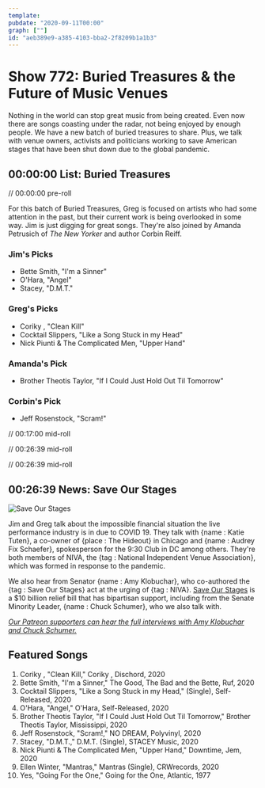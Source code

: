 ```yaml
---
template: 
pubdate: "2020-09-11T00:00"
graph: [""]
id: "aeb389e9-a385-4103-bba2-2f8209b1a1b3"
---
```






# Show 772: Buried Treasures & the Future of Music Venues

Nothing in the world can stop great music from being created. Even now there are songs coasting under the radar, not being enjoyed by enough people. We have a new batch of buried treasures to share. Plus, we talk with venue owners, activists and politicians working to save American stages that have been shut down due to the global pandemic.



## 00:00:00 List: Buried Treasures

// 00:00:00 pre-roll

For this batch of Buried Treasures, Greg is focused on artists who had some attention in the past, but their current work is being overlooked in some way. Jim is just digging for great songs. They're also joined by Amanda Petrusich of *The New Yorker* and author Corbin Reiff.


### Jim's Picks

- Bette Smith, "I'm a Sinner"
- O'Hara, "Angel"
- Stacey, "D.M.T."


### Greg's Picks

- Coriky , "Clean Kill"
- Cocktail Slippers, "Like a Song Stuck in my Head"
- Nick Piunti & The Complicated Men, "Upper Hand"


### Amanda's Pick

- Brother Theotis Taylor, "If I Could Just Hold Out Til Tomorrow"


### Corbin's Pick

- Jeff Rosenstock, "Scram!"

// 00:17:00 mid-roll

// 00:26:39 mid-roll

// 00:26:39 mid-roll



## 00:26:39 News: Save Our Stages

![Save Our Stages](https://static.soundopinions.org/images/2020/90fb80.png)

Jim and Greg talk about the impossible financial situation the live performance industry is in due to COVID 19. They talk with {name : Katie Tuten}, a co-owner of {place : The Hideout} in Chicago and {name : Audrey Fix Schaefer}, spokesperson for the 9:30 Club in DC among others. They're both members of NIVA, the {tag : National Independent Venue Association}, which was formed in response to the pandemic.

We also hear from Senator {name : Amy Klobuchar}, who co-authored the {tag : Save Our Stages} act at the urging of {tag : NIVA}. [Save Our Stages](https://www.saveourstages.com/) is a $10 billion relief bill that has bipartisan support, including from the Senate Minority Leader, {name : Chuck Schumer}, who we also talk with.

[*Our Patreon supporters can hear the full interviews with Amy Klobuchar and Chuck Schumer.*](https://www.patreon.com/soundopinions)



## Featured Songs

1. Coriky , "Clean Kill," Coriky , Dischord, 2020
2. Bette Smith, "I'm a Sinner," The Good, The Bad and the Bette, Ruf, 2020
3. Cocktail Slippers, "Like a Song Stuck in my Head," (Single), Self-Released, 2020
4. O'Hara, "Angel," O'Hara, Self-Released, 2020
5. Brother Theotis Taylor, "If I Could Just Hold Out Til Tomorrow," Brother Theotis Taylor, Mississippi, 2020
6. Jeff Rosenstock, "Scram!," NO DREAM, Polyvinyl, 2020
7. Stacey, "D.M.T.," D.M.T. (Single), STACEY Music, 2020
8. Nick Piunti & The Complicated Men, "Upper Hand," Downtime, Jem, 2020
9. Ellen Winter, "Mantras," Mantras (Single), CRWrecords, 2020
10. Yes, "Going For the One," Going for the One, Atlantic, 1977